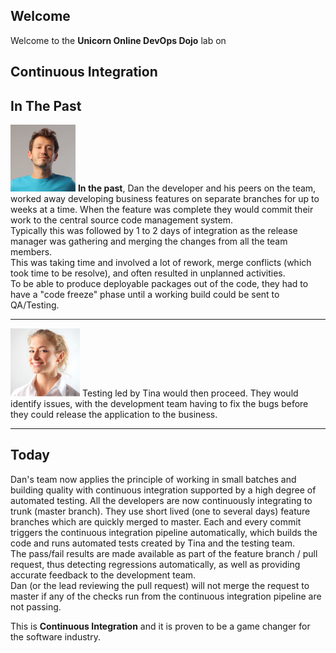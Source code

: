 ## Welcome

Welcome to the **Unicorn Online DevOps Dojo** lab on 

## Continuous Integration  

## In The Past

![Dan](../../assets/online-devops-dojo/continuous-integration/dan.png) **In the past**, Dan the developer and his peers on the team, worked away developing business features on separate branches for up to weeks at a time.  When the feature was complete they would commit their work to the central source code management system.  
Typically this was followed by 1 to 2 days of integration as the release manager was gathering and merging the changes from all the team members.  
This was taking time and involved a lot of rework, merge conflicts (which took time to be resolve), and often resulted in unplanned activities.  
To be able to produce deployable packages out of the code, they had to have a "code freeze" phase until a working build could be sent to QA/Testing.  

---

![Tina](../../assets/online-devops-dojo/continuous-integration/tina.png)  Testing led by Tina would then proceed.  They would identify issues, with the development team having to fix the bugs before they could release the application to the business.  

---

## Today

Dan's team now applies the principle of working in small batches and building quality with continuous integration supported by a high degree of automated testing.  All the developers are now continuously integrating to trunk (master branch). They use short lived (one to several days) feature branches which are quickly merged to master. Each and every commit triggers the continuous integration pipeline automatically, which builds the code and runs automated tests created by Tina and the testing team.  
The pass/fail results are made available as part of the feature branch / pull request, thus detecting regressions automatically, as well as providing accurate feedback to the development team.  
Dan (or the lead reviewing the pull request) will not merge the request to master if any of the checks run from the continuous integration pipeline are not passing.  

This is **Continuous Integration** and it is proven to be a game changer for the software industry.  
